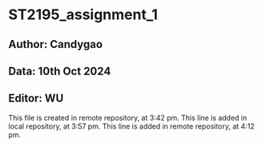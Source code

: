# ST2195_assignment_1

## Author: Candygao
## Data: 10th Oct 2024
## Editor: WU

This file is created in remote repository, at 3:42 pm.
This line is added in local repository, at 3:57 pm.
This line is added in remote repository, at 4:12 pm.
